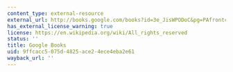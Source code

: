 ```yaml
---
content_type: external-resource
external_url: http://books.google.com/books?id=3e_JisWPODoC&pg=PAfrontcover
has_external_license_warning: true
license: https://en.wikipedia.org/wiki/All_rights_reserved
status: ''
title: Google Books
uid: 9ffcacc5-075d-4825-ace2-4ece4eba2e61
wayback_url: ''
---
```


